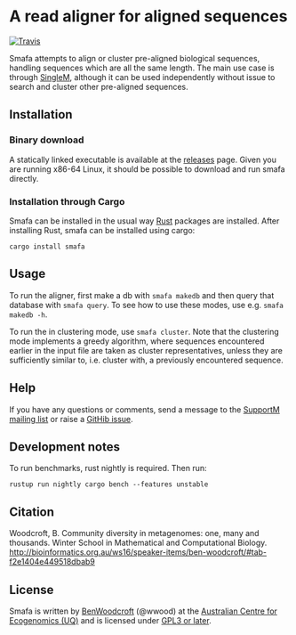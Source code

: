 # A read aligner for aligned sequences

[![Travis](https://img.shields.io/travis/wwood/smafa.svg?style=flat-square)](https://travis-ci.org/wwood/smafa)

Smafa attempts to align or cluster pre-aligned biological sequences, handling
sequences which are all the same length. The main use case is through
[SingleM](https://github.com/wwood/singlem), although it can be used
independently without issue to search and cluster other pre-aligned sequences.

## Installation

### Binary download

A statically linked executable is available at the
[releases](https://github.com/wwood/smafa/releases) page. Given you are running
x86-64 Linux, it should be possible to download and run smafa directly.

### Installation through Cargo

Smafa can be installed in the usual way [Rust](http://rust-lang.org/) packages
are installed. After installing Rust, smafa can be installed using cargo:

```
cargo install smafa
```

## Usage

To run the aligner, first make a db with `smafa makedb` and then query that
database with `smafa query`. To see how to use these modes, use e.g. `smafa
makedb -h`.

To run the in clustering mode, use `smafa cluster`. Note that the clustering
mode implements a greedy algorithm, where sequences encountered earlier in the
input file are taken as cluster representatives, unless they are sufficiently
similar to, i.e. cluster with, a previously encountered sequence.

## Help
If you have any questions or comments, send a message to the [SupportM mailing
list](https://groups.google.com/forum/?utm_medium=email&utm_source=footer#!forum/supportm)
or raise a [GitHib issue](https://github.com/wwood/smafa/issues).

## Development notes
To run benchmarks, rust nightly is required. Then run:
```
rustup run nightly cargo bench --features unstable
```

## Citation
Woodcroft, B. Community diversity in metagenomes: one, many and thousands.
Winter School in Mathematical and Computational Biology.
http://bioinformatics.org.au/ws16/speaker-items/ben-woodcroft/#tab-f2e1404e449518dbab9

## License
Smafa is written by [BenWoodcroft](http://ecogenomic.org/personnel/dr-ben-woodcroft)
(@wwood) at the [Australian Centre for Ecogenomics (UQ)](http://ecogenomic.org/)
and is licensed under [GPL3 or later](https://gnu.org/licenses/gpl.html).
